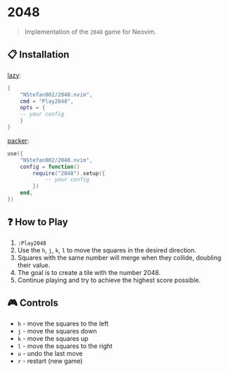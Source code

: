 # 2048

> Implementation of the `2048` game for Neovim.

## 📋 Installation

[lazy](https://github.com/folke/lazy.nvim):

```lua
{
    "NStefan002/2048.nvim",
    cmd = "Play2048",
    opts = {
    -- your config
    }
}
```

[packer](https://github.com/wbthomason/packer.nvim):

```lua
use({
    "NStefan002/2048.nvim",
    config = function()
        require("2048").setup({
            -- your config
        })
    end,
})
```

## ❓ How to Play

1. `:Play2048`
2. Use the `h`, `j`, `k`, `l` to move the squares in the desired direction.
3. Squares with the same number will merge when they collide, doubling their value.
4. The goal is to create a tile with the number 2048.
5. Continue playing and try to achieve the highest score possible.

## 🎮 Controls

-   `h` - move the squares to the left
-   `j` - move the squares down
-   `k` - move the squares up
-   `l` - move the squares to the right
-   `u` - undo the last move
-   `r` - restart (new game)
